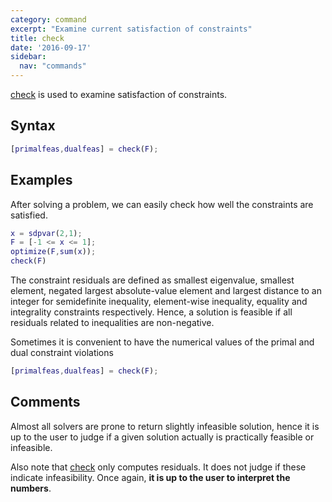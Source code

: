 ```yaml
---
category: command
excerpt: "Examine current satisfaction of constraints"
title: check
date: '2016-09-17'
sidebar:
  nav: "commands"
---
```


[check](/command/check) is used to examine satisfaction of constraints.

## Syntax


````matlab
[primalfeas,dualfeas] = check(F);
````

## Examples

After solving a problem, we can easily check how well the constraints are satisfied.

````matlab
x = sdpvar(2,1);
F = [-1 <= x <= 1];
optimize(F,sum(x));
check(F)
````

The constraint residuals are defined as smallest eigenvalue, smallest element, negated largest absolute-value element and largest distance to an integer for semidefinite inequality, element-wise inequality, equality and integrality constraints respectively. Hence, a solution is feasible if all residuals related to inequalities are non-negative.

Sometimes it is convenient to have the numerical values of the primal and dual constraint violations

````matlab
[primalfeas,dualfeas] = check(F);
````

## Comments

Almost all solvers are prone to return slightly infeasible solution, hence it is up to the user to judge if a given solution actually is practically feasible or infeasible.

Also note that [check](/command/check) only computes residuals. It does not judge if these indicate infeasibility. Once again, **it is up to the user to interpret the numbers**.
